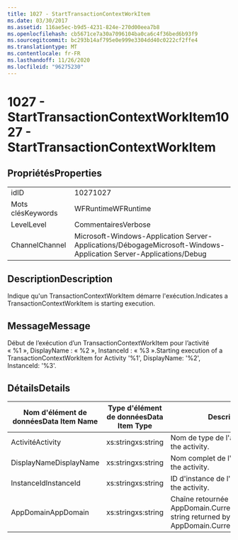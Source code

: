 ```yaml
---
title: 1027 - StartTransactionContextWorkItem
ms.date: 03/30/2017
ms.assetid: 116ae5ec-b9d5-4231-824e-270d00eea7b8
ms.openlocfilehash: cb5671ce7a30a7096104ba0ca6c4f36bed6b93f9
ms.sourcegitcommit: bc293b14af795e0e999e3304dd40c0222cf2ffe4
ms.translationtype: MT
ms.contentlocale: fr-FR
ms.lasthandoff: 11/26/2020
ms.locfileid: "96275230"
---
```

# <a name="1027---starttransactioncontextworkitem"></a><span data-ttu-id="c9365-102">1027 - StartTransactionContextWorkItem</span><span class="sxs-lookup"><span data-stu-id="c9365-102">1027 - StartTransactionContextWorkItem</span></span>

## <a name="properties"></a><span data-ttu-id="c9365-103">Propriétés</span><span class="sxs-lookup"><span data-stu-id="c9365-103">Properties</span></span>  
  
|||  
|-|-|  
|<span data-ttu-id="c9365-104">id</span><span class="sxs-lookup"><span data-stu-id="c9365-104">ID</span></span>|<span data-ttu-id="c9365-105">1027</span><span class="sxs-lookup"><span data-stu-id="c9365-105">1027</span></span>|  
|<span data-ttu-id="c9365-106">Mots clés</span><span class="sxs-lookup"><span data-stu-id="c9365-106">Keywords</span></span>|<span data-ttu-id="c9365-107">WFRuntime</span><span class="sxs-lookup"><span data-stu-id="c9365-107">WFRuntime</span></span>|  
|<span data-ttu-id="c9365-108">Level</span><span class="sxs-lookup"><span data-stu-id="c9365-108">Level</span></span>|<span data-ttu-id="c9365-109">Commentaires</span><span class="sxs-lookup"><span data-stu-id="c9365-109">Verbose</span></span>|  
|<span data-ttu-id="c9365-110">Channel</span><span class="sxs-lookup"><span data-stu-id="c9365-110">Channel</span></span>|<span data-ttu-id="c9365-111">Microsoft-Windows-Application Server-Applications/Débogage</span><span class="sxs-lookup"><span data-stu-id="c9365-111">Microsoft-Windows-Application Server-Applications/Debug</span></span>|  
  
## <a name="description"></a><span data-ttu-id="c9365-112">Description</span><span class="sxs-lookup"><span data-stu-id="c9365-112">Description</span></span>  

 <span data-ttu-id="c9365-113">Indique qu'un TransactionContextWorkItem démarre l'exécution.</span><span class="sxs-lookup"><span data-stu-id="c9365-113">Indicates a TransactionContextWorkItem is starting execution.</span></span>  
  
## <a name="message"></a><span data-ttu-id="c9365-114">Message</span><span class="sxs-lookup"><span data-stu-id="c9365-114">Message</span></span>  

 <span data-ttu-id="c9365-115">Début de l’exécution d’un TransactionContextWorkItem pour l’activité « %1 », DisplayName : « %2 », InstanceId : « %3 ».</span><span class="sxs-lookup"><span data-stu-id="c9365-115">Starting execution of a TransactionContextWorkItem for Activity '%1', DisplayName: '%2', InstanceId: '%3'.</span></span>  
  
## <a name="details"></a><span data-ttu-id="c9365-116">Détails</span><span class="sxs-lookup"><span data-stu-id="c9365-116">Details</span></span>  
  
|<span data-ttu-id="c9365-117">Nom d'élément de données</span><span class="sxs-lookup"><span data-stu-id="c9365-117">Data Item Name</span></span>|<span data-ttu-id="c9365-118">Type d'élément de données</span><span class="sxs-lookup"><span data-stu-id="c9365-118">Data Item Type</span></span>|<span data-ttu-id="c9365-119">Description</span><span class="sxs-lookup"><span data-stu-id="c9365-119">Description</span></span>|  
|--------------------|--------------------|-----------------|  
|<span data-ttu-id="c9365-120">Activité</span><span class="sxs-lookup"><span data-stu-id="c9365-120">Activity</span></span>|<span data-ttu-id="c9365-121">xs:string</span><span class="sxs-lookup"><span data-stu-id="c9365-121">xs:string</span></span>|<span data-ttu-id="c9365-122">Nom de type de l'activité.</span><span class="sxs-lookup"><span data-stu-id="c9365-122">The type name of the activity.</span></span>|  
|<span data-ttu-id="c9365-123">DisplayName</span><span class="sxs-lookup"><span data-stu-id="c9365-123">DisplayName</span></span>|<span data-ttu-id="c9365-124">xs:string</span><span class="sxs-lookup"><span data-stu-id="c9365-124">xs:string</span></span>|<span data-ttu-id="c9365-125">Nom complet de l'activité.</span><span class="sxs-lookup"><span data-stu-id="c9365-125">The display name of the activity.</span></span>|  
|<span data-ttu-id="c9365-126">InstanceId</span><span class="sxs-lookup"><span data-stu-id="c9365-126">InstanceId</span></span>|<span data-ttu-id="c9365-127">xs:string</span><span class="sxs-lookup"><span data-stu-id="c9365-127">xs:string</span></span>|<span data-ttu-id="c9365-128">ID d'instance de l'activité.</span><span class="sxs-lookup"><span data-stu-id="c9365-128">The instance id of the activity.</span></span>|  
|<span data-ttu-id="c9365-129">AppDomain</span><span class="sxs-lookup"><span data-stu-id="c9365-129">AppDomain</span></span>|<span data-ttu-id="c9365-130">xs:string</span><span class="sxs-lookup"><span data-stu-id="c9365-130">xs:string</span></span>|<span data-ttu-id="c9365-131">Chaîne retournée par AppDomain.CurrentDomain.FriendlyName.</span><span class="sxs-lookup"><span data-stu-id="c9365-131">The string returned by AppDomain.CurrentDomain.FriendlyName.</span></span>|
